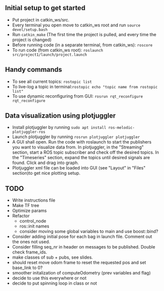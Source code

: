 ## Initial setup to get started
* Put project in catkin_ws/src.
* Every terminal you open move to catkin_ws root and run `source devel/setup.bash`
* Run `catkin_make` (The first time the project is pulled, and every time the project is changed)
* Before running code (in a separate terminal, from catkin_ws): `roscore` 
* To run code (from catkin_ws root): `roslaunch src/project1/launch/project.launch`

## Handy commands
* To see all current topics: `rostopic list`
* To live-log a topic in terminal:`rostopic echo "topic name from rostopic list"`
* To use dynamic reconfiguring from GUI: `rosrun rqt_reconfigure rqt_reconfigure`

## Data visualization using plotjuggler
* Install plotjuggler by running `sudo apt install ros-melodic-plotjuggler-ros`
* Launch plotjuggler by running `rosrun plotjuggler plotjuggler`
* A GUI shall open. Run the code with roslaunch to start the publishers you want to visualize data from. In plotjuggler, in the "Streaming" section, start a ROS topic subscriber and check off the desired topics. In the "Timeseries" section, expand the topics until desired signals are found. Click and drag into graph.
* Plotjuggler xml file can be loaded into GUI (see "Layout" in "Files" section)to get nice plotting setup.

## TODO
* Write instructions file 
* Make TF tree
* Optimize params
* Refactor 
  - control_node
  - ros::init names
  - consider moving some global variables to main and use boost::bind?
* Consider adding initial pose for each bag in launch file. Comment out the ones not used.
* Consider filling seq_nr in header on messages to be published. Double check frame_ids.
* make classes of sub + pubs, see slides.
* should reset move odom frame to reset the requested pos and set base_link to 0? 
* smoother initalization of computeOdometry (prev variables and flag)
* decide to use this everywhere or not
* decide to put spinning loop in class or not